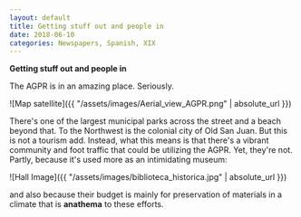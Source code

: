 ```yaml
---
layout: default 
title: Getting stuff out and people in
date: 2018-06-10
categories: Newspapers, Spanish, XIX
---
```


**Getting stuff out and people in**

The AGPR is in an amazing place. Seriously.

![Map satellite]({{ "/assets/images/Aerial_view_AGPR.png" | absolute_url }})

There's one of the largest municipal parks across the street and a beach beyond that. To the Northwest is the colonial city of Old San Juan. But this is not a tourism add. Instead, what this means is that there's a vibrant community and foot traffic that could be utilizing the AGPR. Yet, they're not. Partly, because it's used more as an intimidating museum:		

![Hall Image]({{ "/assets/images/biblioteca_historica.jpg" | absolute_url }})

and also because their budget is mainly for preservation of materials in a climate that is **anathema** to these efforts.  
